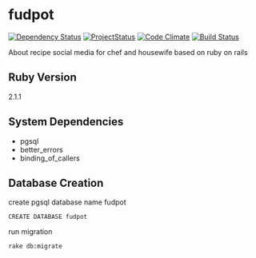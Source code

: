 fudpot
======

[![Dependency Status](https://gemnasium.com/AmirolAhmad/fudpot.svg)](https://gemnasium.com/AmirolAhmad/fudpot) [![ProjectStatus](http://stillmaintained.com/AmirolAhmad/fudpot.png)](http://stillmaintained.com/AmirolAhmad/fudpot) [![Code Climate](https://codeclimate.com/github/AmirolAhmad/fudpot.png)](https://codeclimate.com/github/AmirolAhmad/fudpot) [![Build Status](https://travis-ci.org/AmirolAhmad/fudpot.svg?branch=master)](https://travis-ci.org/AmirolAhmad/fudpot)

About recipe social media for chef and housewife based on ruby on rails

## Ruby Version

2.1.1

## System Dependencies

* pgsql
* better_errors
* binding_of_callers

## Database Creation

create pgsql database name fudpot

`CREATE DATABASE fudpot`

run migration

`rake db:migrate`
